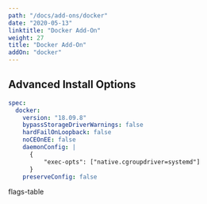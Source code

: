 ```yaml
---
path: "/docs/add-ons/docker"
date: "2020-05-13"
linktitle: "Docker Add-On"
weight: 27
title: "Docker Add-On"
addOn: "docker"
---
```


## Advanced Install Options

```yaml
spec:
  docker:
    version: "18.09.8"
    bypassStorageDriverWarnings: false
    hardFailOnLoopback: false
    noCEOnEE: false
    daemonConfig: |
      {
    	  "exec-opts": ["native.cgroupdriver=systemd"]
      }
    preserveConfig: false
```

flags-table